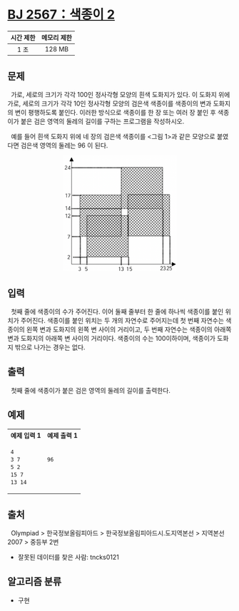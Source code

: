 # [BJ 2567：색종이 2](https://www.acmicpc.net/problem/2567)

<center>

| 시간 제한 | 메모리 제한 |
| :-------: | :---------: |
|   1 초    |   128 MB    |

</center>

## 문제

&nbsp; 가로, 세로의 크기가 각각 100인 정사각형 모양의 흰색 도화지가 있다. 이 도화지 위에 가로, 세로의 크기가 각각 10인 정사각형 모양의 검은색 색종이를 색종이의 변과 도화지의 변이 평행하도록 붙인다. 이러한 방식으로 색종이를 한 장 또는 여러 장 붙인 후 색종이가 붙은 검은 영역의 둘레의 길이를 구하는 프로그램을 작성하시오.

&nbsp; 예를 들어 흰색 도화지 위에 네 장의 검은색 색종이를 <그림 1>과 같은 모양으로 붙였다면 검은색 영역의 둘레는 96 이 된다.

<center>
<img alt=1 src="./asset/1.png" width=256>
</center>

## 입력

&nbsp; 첫째 줄에 색종이의 수가 주어진다. 이어 둘째 줄부터 한 줄에 하나씩 색종이를 붙인 위치가 주어진다. 색종이를 붙인 위치는 두 개의 자연수로 주어지는데 첫 번째 자연수는 색종이의 왼쪽 변과 도화지의 왼쪽 변 사이의 거리이고, 두 번째 자연수는 색종이의 아래쪽 변과 도화지의 아래쪽 변 사이의 거리이다. 색종이의 수는 100이하이며, 색종이가 도화지 밖으로 나가는 경우는 없다.

## 출력

&nbsp; 첫째 줄에 색종이가 붙은 검은 영역의 둘레의 길이를 출력한다.

## 예제

<center>
<table>
<tr>
  <th>
  예제 입력 1
  </th>
  <th>
  예제 출력 1
  </th>
</tr>
<tr>
  <td>

```txt
4
3 7
5 2
15 7
13 14
```

  </td>
  <td>

```txt
96




```

  </td>
</tr>
</table>
</center>

## 출처

&nbsp; Olympiad > 한국정보올림피아드 > 한국정보올림피아드시․도지역본선 > 지역본선 2007 > 중등부 2번

- 잘못된 데이터를 찾은 사람: tncks0121

## 알고리즘 분류

- 구현
